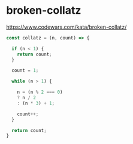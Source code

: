 # broken-collatz
https://www.codewars.com/kata/broken-collatz/


```javascript
const collatz = (n, count) => {

  if (n < 1) {
    return count;
  }

  count = 1;

  while (n > 1) {

    n = (n % 2 === 0)
    ? n / 2
    : (n * 3) + 1;

    count++;
  }

  return count;
}
```
